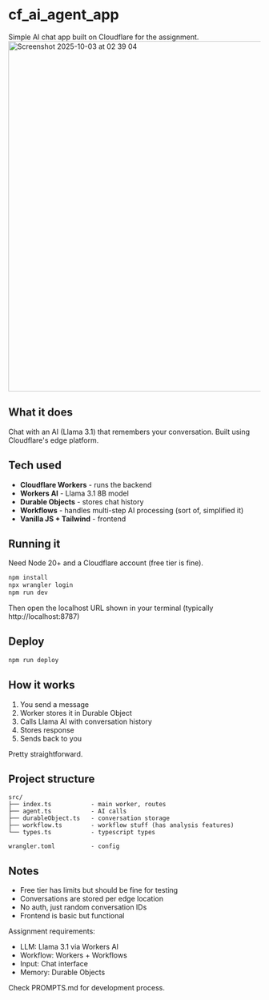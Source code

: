 # cf_ai_agent_app

Simple AI chat app built on Cloudflare for the assignment.
<img width="889" height="700" alt="Screenshot 2025-10-03 at 02 39 04" src="https://github.com/user-attachments/assets/7091ad4d-9f9d-4227-b208-91e3f9935876" />


## What it does

Chat with an AI (Llama 3.1) that remembers your conversation. Built using Cloudflare's edge platform.

## Tech used

- **Cloudflare Workers** - runs the backend
- **Workers AI** - Llama 3.1 8B model
- **Durable Objects** - stores chat history
- **Workflows** - handles multi-step AI processing (sort of, simplified it)
- **Vanilla JS + Tailwind** - frontend

## Running it

Need Node 20+ and a Cloudflare account (free tier is fine).

```bash
npm install
npx wrangler login
npm run dev
```

Then open the localhost URL shown in your terminal (typically http://localhost:8787)

## Deploy

```bash
npm run deploy
```

## How it works

1. You send a message
2. Worker stores it in Durable Object
3. Calls Llama AI with conversation history
4. Stores response
5. Sends back to you

Pretty straightforward.

## Project structure

```
src/
├── index.ts           - main worker, routes
├── agent.ts           - AI calls
├── durableObject.ts   - conversation storage
├── workflow.ts        - workflow stuff (has analysis features)
└── types.ts           - typescript types

wrangler.toml          - config
```

## Notes

- Free tier has limits but should be fine for testing
- Conversations are stored per edge location
- No auth, just random conversation IDs
- Frontend is basic but functional

Assignment requirements:
- LLM: Llama 3.1 via Workers AI
- Workflow: Workers + Workflows
- Input: Chat interface
- Memory: Durable Objects

Check PROMPTS.md for development process.
